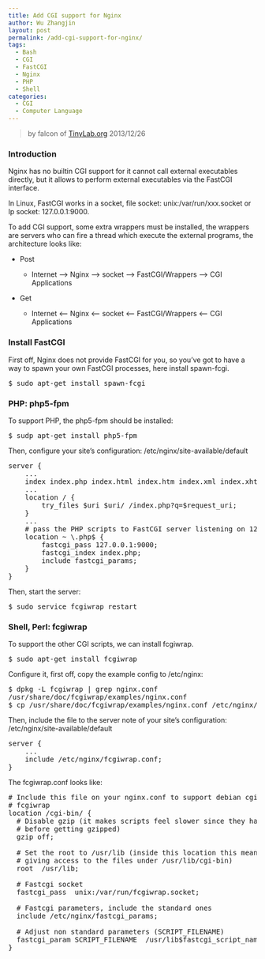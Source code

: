 ```yaml
---
title: Add CGI support for Nginx
author: Wu Zhangjin
layout: post
permalink: /add-cgi-support-for-nginx/
tags:
  - Bash
  - CGI
  - FastCGI
  - Nginx
  - PHP
  - Shell
categories:
  - CGI
  - Computer Language
---
```


> by falcon of [TinyLab.org][2]
> 2013/12/26


### Introduction

Nginx has no builtin CGI support for it cannot call external executables directly, but it allows to perform external executables via the FastCGI interface.

In Linux, FastCGI works in a socket, file socket: unix:/var/run/xxx.socket or Ip socket: 127.0.0.1:9000.

To add CGI support, some extra wrappers must be installed, the wrappers are servers who can fire a thread which execute the external programs, the architecture looks like:

  * Post

      * Internet &#8211;> Nginx &#8211;> socket &#8211;> FastCGI/Wrappers &#8211;> CGI Applications

  * Get

      * Internet <&#8211; Nginx <&#8211; socket <&#8211; FastCGI/Wrappers <&#8211; CGI Applications

### Install FastCGI

First off, Nginx does not provide FastCGI for you, so you’ve got to have a way to spawn your own FastCGI processes, here install spawn-fcgi.

<pre>$ sudo apt-get install spawn-fcgi
</pre>

### PHP: php5-fpm

To support PHP, the php5-fpm should be installed:

<pre>$ sudp apt-get install php5-fpm
</pre>

Then, configure your site&#8217;s configuration: /etc/nginx/site-available/default

<pre>server {
    ...
    index index.php index.html index.htm index.xml index.xhtml;
    ...
    location / {
        try_files $uri $uri/ /index.php?q=$request_uri;
    }
    ...
    # pass the PHP scripts to FastCGI server listening on 127.0.0.1:9000
    location ~ \.php$ {
        fastcgi_pass 127.0.0.1:9000;
        fastcgi_index index.php;
        include fastcgi_params;
    }
}
</pre>

Then, start the server:

<pre>$ sudo service fcgiwrap restart
</pre>

### Shell, Perl: fcgiwrap

To support the other CGI scripts, we can install fcgiwrap.

<pre>$ sudo apt-get install fcgiwrap
</pre>

Configure it, first off, copy the example config to /etc/nginx:

<pre>$ dpkg -L fcgiwrap | grep nginx.conf
/usr/share/doc/fcgiwrap/examples/nginx.conf
$ cp /usr/share/doc/fcgiwrap/examples/nginx.conf /etc/nginx/fcgiwrap.conf
</pre>

Then, include the file to the server note of your site&#8217;s configuration: /etc/nginx/site-available/default

<pre>server {
    ...
    include /etc/nginx/fcgiwrap.conf;
}
</pre>

The fcgiwrap.conf looks like:

<pre># Include this file on your nginx.conf to support debian cgi-bin scripts using
# fcgiwrap
location /cgi-bin/ {
  # Disable gzip (it makes scripts feel slower since they have to complete
  # before getting gzipped)
  gzip off;

  # Set the root to /usr/lib (inside this location this means that we are
  # giving access to the files under /usr/lib/cgi-bin)
  root  /usr/lib;

  # Fastcgi socket
  fastcgi_pass  unix:/var/run/fcgiwrap.socket;

  # Fastcgi parameters, include the standard ones
  include /etc/nginx/fastcgi_params;

  # Adjust non standard parameters (SCRIPT_FILENAME)
  fastcgi_param SCRIPT_FILENAME  /usr/lib$fastcgi_script_name;
}
</pre>





 [2]: http://tinylab.org
